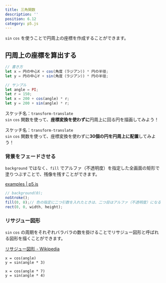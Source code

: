 ```yaml
---
title: 三角関数
description: ''
position: 6.12
category: p5.js
---
```


`sin` `cos` を使うことで円周上の座標を作成することができます。

## 円周上の座標を算出する

```javascript
// 書き方
let x = 円の中心X + cos(角度（ラジアン）) * 円の半径;
let y = 円の中心Y + sin(角度（ラジアン）) * 円の半径;

// サンプル
let angle = PI;
let r = 150;
let x = 200 + cos(angle) * r;
let y = 200 + sin(angle) * r;
```

<alert type="success">

スケッチ名：`transform-translate`  
`sin` `cos` 関数を使って、<strong>座標変換を使わずに</strong>円周上に回る円を描画してみよう！  

</alert>

<live-demo src="/resource/livedemo/p5js/trigonometric/circular/"></live-demo>

<alert type="success">

スケッチ名：`transform-translate`  
`sin` `cos` 関数を使って、座標変換を使わずに<strong>30個の円を円周上に配置</strong>してみよう！

</alert>

<live-demo src="/resource/livedemo/p5js/trigonometric/circular-align/"></live-demo>

### 背景をフェードさせる

`background` ではなく、`fill` でアルファ（不透明度）を指定した全画面の矩形で塗りつぶすことで、残像を残すことができます。

[examples | p5.js](https://p5js.org/examples/structure-create-graphics.html)

```javascript
// background(0);
noStroke();
fill(0, 8);// 色の指定に二つ引数を入れたときは、二つ目はアルファ（不透明度）になる
rect(0, 0, width, height);
```

<live-demo src="/resource/livedemo/p5js/trigonometric/circular-fade/"></live-demo>


### リサジュー図形

`sin` `cos` の周期をそれぞれバラバラの数を掛けることでリサジュー図形と呼ばれる図形を描くことができます。

[リサジュー図形 - Wikipedia](https://ja.wikipedia.org/wiki/%E3%83%AA%E3%82%B5%E3%82%B8%E3%83%A5%E3%83%BC%E5%9B%B3%E5%BD%A2)

`x = cos(angle)`  
`y = sin(angle * 3)`
<live-demo src="/resource/livedemo/p5js/trigonometric/lissajous-1/"></live-demo>

`x = cos(angle * 7)`  
`y = sin(angle * 4)`
<live-demo src="/resource/livedemo/p5js/trigonometric/lissajous-2/"></live-demo>

